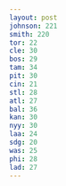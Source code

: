 ```yaml
---
layout: post
johnson: 221
smith: 220
tor: 22
cle: 30
bos: 29
tam: 34
pit: 30
cin: 21
stl: 28
atl: 27
bal: 36
kan: 30
nyy: 30
laa: 24
sdg: 20
was: 25
phi: 28
lad: 27
---
```

